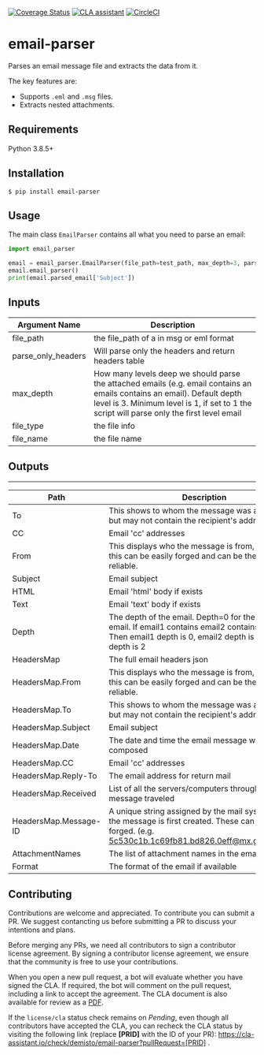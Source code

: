 [![Coverage Status](https://coveralls.io/repos/github/demisto/email-parser/badge.svg?branch=master)](https://coveralls.io/github/demisto/email-parser?branch=master)
[![CLA assistant](https://cla-assistant.io/readme/badge/demisto/email-parser)](https://cla-assistant.io/demisto/email-parser)
[![CircleCI](https://circleci.com/gh/demisto/email-parser/tree/master.svg?style=svg)](https://circleci.com/gh/demisto/email-parser/tree/master)
# email-parser
Parses an email message file and extracts the data from it.

The key features are:
* Supports `.eml` and `.msg` files.
* Extracts nested attachments.

## Requirements

Python 3.8.5+

## Installation

```console
$ pip install email-parser
```

## Usage

The main class `EmailParser` contains all what you need to parse an email:

```python
import email_parser

email = email_parser.EmailParser(file_path=test_path, max_depth=3, parse_only_headers=False, file_type=test_type, file_name=test_name)
email.email_parser()
print(email.parsed_email['Subject'])
```

## Inputs

| **Argument Name** | **Description** |
| --- | --- |
| file_path | the file_path of a in msg or eml format |
| parse_only_headers | Will parse only the headers and return headers table |
| max_depth | How many levels deep we should parse the attached emails \(e.g. email contains an emails contains an email\). Default depth level is 3. Minimum level is 1, if set to 1 the script will parse only the first level email |
| file_type | the file info |
| file_name | the file name |

## Outputs
---

| **Path** | **Description** |
| --- | --- |
| To | This shows to whom the message was addressed, but may not contain the recipient's address.
| CC | Email 'cc' addresses |
| From | This displays who the message is from, however, this can be easily forged and can be the least reliable. |
| Subject | Email subject |
| HTML | Email 'html' body if exists |
| Text | Email 'text' body if exists |
| Depth | The depth of the email. Depth=0 for the first level email. If email1 contains email2 contains email3. Then email1 depth is 0, email2 depth is 1, email3 depth is 2 |
| HeadersMap | The full email headers json |
| HeadersMap.From | This displays who the message is from, however, this can be easily forged and can be the least reliable. |
| HeadersMap.To | This shows to whom the message was addressed, but may not contain the recipient's address. |
| HeadersMap.Subject | Email subject |
| HeadersMap.Date | The date and time the email message was composed |
| HeadersMap.CC | Email 'cc' addresses |
| HeadersMap.Reply-To | The email address for return mail |
| HeadersMap.Received | List of all the servers/computers through which the message traveled |
| HeadersMap.Message-ID | A unique string assigned by the mail system when the message is first created. These can easily be forged. \(e.g. 5c530c1b.1c69fb81.bd826.0eff@mx.google.com\) |
| AttachmentNames | The list of attachment names in the email |
| Format | The format of the email if available |

## Contributing
Contributions are welcome and appreciated. To contribute you can submit a PR. We suggest contancting us before submitting a PR to discuss your intentions and plans.

Before merging any PRs, we need all contributors to sign a contributor license agreement. By signing a contributor license agreement, we ensure that the community is free to use your contributions.

When you open a new pull request, a bot will evaluate whether you have signed the CLA. If required, the bot will comment on the pull request, including a link to accept the agreement. The CLA document is also available for review as a [PDF](https://github.com/demisto/content/blob/master/docs/cla.pdf).

If the `license/cla` status check remains on *Pending*, even though all contributors have accepted the CLA, you can recheck the CLA status by visiting the following link (replace **[PRID]** with the ID of your PR): https://cla-assistant.io/check/demisto/email-parser?pullRequest=[PRID] .
